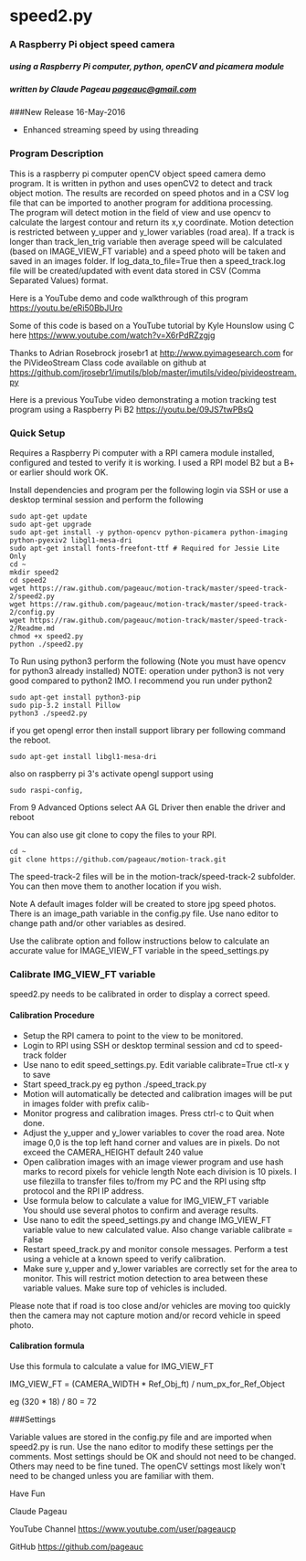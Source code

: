 #                          speed2.py

###               A Raspberry Pi object speed camera
##### using a Raspberry Pi computer, python, openCV and picamera module
#####          written by Claude Pageau pageauc@gmail.com

###New Release 16-May-2016
* Enhanced streaming speed by using threading

### Program Description
This is a raspberry pi computer openCV object speed camera demo program.
It is written in python and uses openCV2 to detect and track object motion.
The results are recorded on speed photos and in a CSV log file that can be
imported to another program for additiona processing.  
The program will detect motion in the field of view and use opencv to calculate
the largest contour and return its x,y coordinate. Motion detection is
restricted between y_upper and y_lower variables (road area).  If a track
is longer than track_len_trig variable then average speed will be 
calculated (based on IMAGE_VIEW_FT variable) and a speed photo will be
taken and saved in an images folder. If log_data_to_file=True then a
speed_track.log file will be created/updated with event data stored in
CSV (Comma Separated Values) format.
 
Here is a YouTube demo and code walkthrough of this program https://youtu.be/eRi50BbJUro
 
Some of this code is based on a YouTube tutorial by
Kyle Hounslow using C here https://www.youtube.com/watch?v=X6rPdRZzgjg

Thanks to Adrian Rosebrock jrosebr1 at http://www.pyimagesearch.com 
for the PiVideoStream Class code available on github at
https://github.com/jrosebr1/imutils/blob/master/imutils/video/pivideostream.py

Here is a previous YouTube video demonstrating a motion tracking test program
using a Raspberry Pi B2 https://youtu.be/09JS7twPBsQ

### Quick Setup

Requires a Raspberry Pi computer with a RPI camera module installed, configured
and tested to verify it is working. I used a RPI model B2 but a B+ or 
earlier should work OK.

Install dependencies and program per the following
login via SSH or use a desktop terminal session and perform the following

    sudo apt-get update
    sudo apt-get upgrade
    sudo apt-get install -y python-opencv python-picamera python-imaging python-pyexiv2 libgl1-mesa-dri
    sudo apt-get install fonts-freefont-ttf # Required for Jessie Lite Only
    cd ~
    mkdir speed2
    cd speed2
    wget https://raw.github.com/pageauc/motion-track/master/speed-track-2/speed2.py
    wget https://raw.github.com/pageauc/motion-track/master/speed-track-2/config.py
    wget https://raw.github.com/pageauc/motion-track/master/speed-track-2/Readme.md
    chmod +x speed2.py
    python ./speed2.py

To Run using python3 perform the following (Note you must have opencv for python3 already installed)
NOTE: operation under python3 is not very good compared to python2 IMO. I recommend you run under python2

    sudo apt-get install python3-pip  
    sudo pip-3.2 install Pillow
    python3 ./speed2.py
    
if you get opengl error then install support library per following command the reboot.

    sudo apt-get install libgl1-mesa-dri  
    
also on raspberry pi 3's activate opengl support using 
 
    sudo raspi-config,

From 9 Advanced Options select AA GL Driver then enable the driver and reboot 
 
    
You can also use git clone to copy the files to your RPI.

    cd ~
    git clone https://github.com/pageauc/motion-track.git
 
The speed-track-2 files will be in the motion-track/speed-track-2 subfolder. You can
then move them to another location if you wish.
 
Note A default images folder will be created to store jpg speed photos. There is an
image_path variable in the config.py file.  Use nano editor to change path and/or
other variables as desired.

Use the calibrate option and follow instructions below to calculate an accurate
value for IMAGE_VIEW_FT variable in the speed_settings.py
    
### Calibrate IMG_VIEW_FT variable
  
speed2.py needs to be calibrated in order to display a correct speed.

#### Calibration Procedure

* Setup the RPI camera to point to the view to be monitored.
* Login to RPI using SSH or desktop terminal session and cd to speed-track folder
* Use nano to edit speed_settings.py. Edit variable calibrate=True  ctl-x y to save
* Start speed_track.py eg python ./speed_track.py
* Motion will automatically be detected and calibration images will be
  put in images folder with prefix calib-
* Monitor progress and calibration images. Press ctrl-c to Quit when done. 
* Adjust the y_upper and y_lower variables to cover the road area.  Note
  image 0,0 is the top left hand corner and values are in pixels.  Do not
  exceed the CAMERA_HEIGHT default 240 value  
* Open calibration images with an image viewer program and use hash marks to
  record pixels for vehicle length
  Note each division is 10 pixels.  I use filezilla to transfer files to/from
  my PC and the RPI using sftp protocol and the RPI IP address.
* Use formula below to calculate a value for IMG_VIEW_FT variable   
  You should use several photos to confirm and average results.
* Use nano to edit the speed_settings.py and change IMG_VIEW_FT variable value
  to new calculated value.  Also change variable calibrate = False
* Restart speed_track.py and monitor console messages.
  Perform a test using a vehicle at a known speed to verify calibration.
* Make sure y_upper and y_lower variables are correctly set for the area to
  monitor. This will restrict motion detection to area between these variable
  values.  Make sure top of vehicles is included.
  
Please note that if road is too close and/or vehicles are moving too quickly then
the camera may not capture motion and/or record vehicle in speed photo.
  
#### Calibration formula
Use this formula to calculate a value for IMG_VIEW_FT
 
IMG_VIEW_FT = (CAMERA_WIDTH * Ref_Obj_ft) / num_px_for_Ref_Object

eg (320 * 18) / 80 = 72
  
###Settings

Variable values are stored in the config.py file and are imported
when speed2.py is run.  Use the nano editor to modify these settings
per the comments.  Most settings should be OK and should not need to be
changed. Others may need to be fine tuned.  The openCV settings most
likely won't need to be changed unless you are familiar with them.

Have Fun

Claude Pageau

YouTube Channel https://www.youtube.com/user/pageaucp

GitHub https://github.com/pageauc
